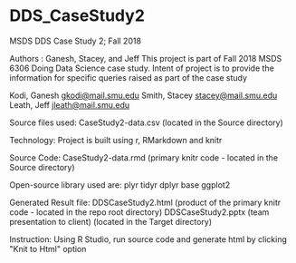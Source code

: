 # DDS_CaseStudy2
MSDS DDS Case Study 2; Fall 2018

Authors : Ganesh, Stacey, and Jeff
This project is part of Fall 2018 MSDS 6306 Doing Data Science case study. Intent of project is to provide the information for specific queries raised as part of the case study

Kodi, Ganesh <gkodi@mail.smu.edu>
Smith, Stacey <stacey@mail.smu.edu>
Leath, Jeff <jleath@mail.smu.edu>

Source files used:
CaseStudy2-data.csv (located in the Source directory)

Technology:
Project is built using r, RMarkdown and knitr

Source Code:
CaseStudy2-data.rmd (primary knitr code - located in the Source directory)

Open-source library used are:
plyr
tidyr
dplyr
base
ggplot2

Generated Result file:
DDSCaseStudy2.html (product of the primary knitr code - located in the repo root directory)
DDSCaseStudy2.pptx (team presentation to client) (located in the Target directory)

Instruction: Using R Studio, run source code and generate html by clicking "Knit to Html" option
